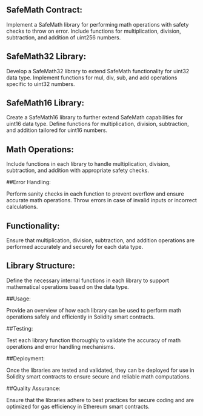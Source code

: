 ## SafeMath Contract:

Implement a SafeMath library for performing math operations with safety checks to throw on error.
Include functions for multiplication, division, subtraction, and addition of uint256 numbers.

## SafeMath32 Library:

Develop a SafeMath32 library to extend SafeMath functionality for uint32 data type.
Implement functions for mul, div, sub, and add operations specific to uint32 numbers.

## SafeMath16 Library:

Create a SafeMath16 library to further extend SafeMath capabilities for uint16 data type.
Define functions for multiplication, division, subtraction, and addition tailored for uint16 numbers.

## Math Operations:

Include functions in each library to handle multiplication, division, subtraction, and addition with appropriate safety checks.

##Error Handling:

Perform sanity checks in each function to prevent overflow and ensure accurate math operations.
Throw errors in case of invalid inputs or incorrect calculations.

## Functionality:

Ensure that multiplication, division, subtraction, and addition operations are performed accurately and securely for each data type.

## Library Structure:

Define the necessary internal functions in each library to support mathematical operations based on the data type.

##Usage:

Provide an overview of how each library can be used to perform math operations safely and efficiently in Solidity smart contracts.

##Testing:

Test each library function thoroughly to validate the accuracy of math operations and error handling mechanisms.

##Deployment:

Once the libraries are tested and validated, they can be deployed for use in Solidity smart contracts to ensure secure and reliable math computations.

##Quality Assurance:

Ensure that the libraries adhere to best practices for secure coding and are optimized for gas efficiency in Ethereum smart contracts.
